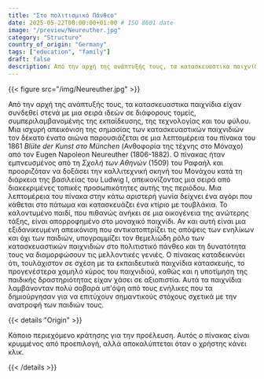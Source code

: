 ```yaml
---
title: "Στο πολιτισμικό Πάνθεο"
date: 2025-05-22T00:00:00+01:00 # ISO 8601 date
image: "/preview/Neureuther.jpg"
category: "Structure"
country_of_origin: "Germany"
tags: ["education", "family"]
draft: false
description: Από την αρχή της ανάπτυξής τους, τα κατασκευαστικα παιχνίδια...
---
```




{{< figure src="/img/Neureuther.jpg" >}}

Από την αρχή της ανάπτυξής τους, τα κατασκευαστικα παιχνίδια είχαν συνδεθεί στενά με μια σειρά ιδεών σε διάφορους τομείς, συμπεριλαμβανομένης της εκπαίδευσης, της τεχνολογίας και του φύλου. Μια ισχυρή απεικόνιση της σημασίας των κατασκευαστικών παιχνιδιών τον δέκατο ένατο αιώνα παρουσιάζεται σε μια λεπτομέρεια του πίνακα του 1861 *Blüte der Kunst στο München* (Ανθοφορία της τέχνης στο Μόναχο) από τον Eugen Napoleon Neureuther (1806-1882). Ο πίνακας ήταν εμπνευσμένος από τη *Σχολή των Αθηνών* (1509) του Ραφαήλ και προοριζόταν να δοξάσει την καλλιτεχνική σκηνή του Μονάχου κατά τη διάρκεια της βασιλείας του Ludwig I, απεικονίζοντας μια σειρά από διακεκριμένες τοπικές προσωπικότητες αυτής της περιόδου. Μια λεπτομέρεια του πίνακα στην κάτω αριστερή γωνία δείχνει ένα αγόρι που κάθεται στο πάτωμα και κατασκευάζει ένα κτίριο με τουβλάκια. Το καλοντυμένο παιδί, που πιθανώς ανήκει σε μια οικογένεια της ανώτερης τάξης, είναι απορροφημένο στο μοναχικό παιχνίδι. Αν και αυτή είναι μια εξιδανικευμένη απεικόνιση που αντικατοπτρίζει τις απόψεις των ενηλίκων και όχι των παιδιών, υπογραμμίζει τον θεμελιώδη ρόλο των κατασκευαστικών παιχνιδιών στο πολιτιστικό πάνθεο και τη δυνατότητα τους να διαμορφώσουν τις μελλοντικές γενιές. Ο πίνακας καταδεικνύει ότι, τουλάχιστον σε σχέση με τα εκπαιδευτικά παιχνίδια κατασκευής, το προγενέστερα χαμηλό κύρος του παιχνιδιού, καθώς και η υποτίμηση της παιδικής δραστηριότητας είχαν χάσει σε αξιοπιστία. Αυτά τα παιχνίδια λαμβάνονταν πολύ σοβαρά υπ'όψη από τους ενήλικες που τα δημιούργησαν για να επιτύχουν σημαντικούς στόχους σχετικά με την ανατροφή των παιδιών τους.

{{< details "Origin" >}}

Κάποιο περιεχόμενο κράτησης για την προέλευση. Αυτός ο πίνακας είναι κρυμμένος από προεπιλογή, αλλά αποκαλύπτεται όταν ο χρήστης κάνει κλικ.

{{< /details >}}

